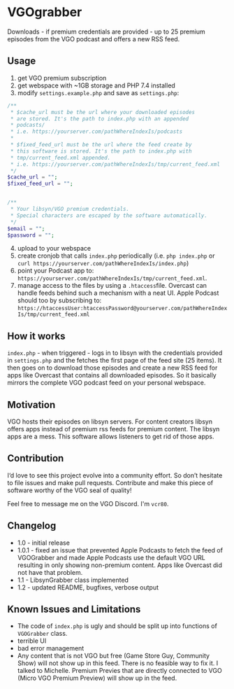# VGOgrabber

Downloads - if premium credentials are provided - up to 25 premium episodes from the VGO podcast and offers a new RSS feed.

## Usage

1. get VGO premium subscription
2. get webspace with ~1GB storage and PHP 7.4 installed
3. modify `settings.example.php` and save as `settings.php`:
```php
/**
 * $cache_url must be the url where your downloaded episodes
 * are stored. It's the path to index.php with an appended
 * podcasts/
 * i.e. https://yourserver.com/pathWhereIndexIs/podcasts
 * 
 * $fixed_feed_url must be the url where the feed create by
 * this software is stored. It's the path to index.php with
 * tmp/current_feed.xml appended.
 * i.e. https://yourserver.com/pathWhereIndexIs/tmp/current_feed.xml
 */
$cache_url = "";
$fixed_feed_url = "";
```

```php

/**
 * Your libsyn/VGO premium credentials.
 * Special characters are escaped by the software automatically.
 */
$email = "";
$password = "";
```

4. upload to your webspace
5. create cronjob that calls `index.php` periodically (i.e. `php index.php` or `curl https://yourserver.com/pathWhereIndexIs/index.php`)
6. point your Podcast app to:
   `https://yourserver.com/pathWhereIndexIs/tmp/current_feed.xml`.
7. manage access to the files by using a `.htaccess`file. Overcast can handle feeds behind such a mechanism with a neat UI. Apple Podcast should too by subscribing to:
   `https://htaccessUser:htaccessPassword@yourserver.com/pathWhereIndexIs/tmp/current_feed.xml`
   
## How it works
`index.php` - when triggered - logs in to libsyn with the credentials provided in `settings.php` and the fetches the first page of the feed site (25 items). It then goes on to download those episodes and create a new RSS feed for apps like Overcast that contains all downloaded episodes.
So it basically mirrors the complete VGO podcast feed on your personal webspace.

## Motivation

VGO hosts their episodes on libsyn servers. For content creators libsyn offers apps instead of premium rss feeds for premium content. The libsyn apps are a mess. This software allows listeners to get rid of those apps.

## Contribution

I‘d love to see this project evolve into a community effort. So don’t hesitate to file issues and make pull requests. Contribute and make this piece of software worthy of the VGO seal of quality!

Feel free to message me on the VGO Discord. I'm `vcr80`.

## Changelog

* 1.0 - initial release
* 1.0.1 - fixed an issue that prevented Apple Podcasts to fetch the feed of VGOGrabber and made Apple Podcasts use the default VGO URL resulting in only showing non-premium content. Apps like Overcast did not have that problem.
* 1.1 - LibsynGrabber class implemented
* 1.2 - updated README, bugfixes, verbose output

## Known Issues and Limitations

- The code of `index.php` is ugly and should be split up into functions of `VGOGrabber` class.
- terrible UI
- bad error management
- Any content that is not VGO but free (Game Store Guy, Community Show) will not show up in this feed. There is no feasible way to fix it. I talked to Michelle. Premium Previes that are directly connected to VGO (Micro VGO Premium Preview) will show up in the feed.